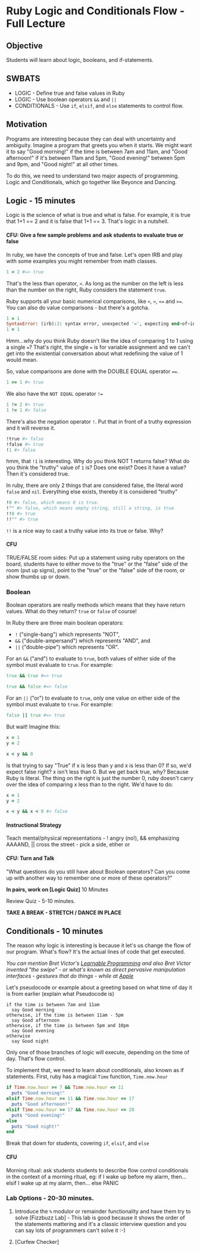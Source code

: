 # Ruby Logic and Conditionals Flow - Full Lecture

## Objective

Students will learn about logic, booleans, and if-statements.

## SWBATS

+ LOGIC - Define true and false values in Ruby
+ LOGIC - Use boolean operators `&&` and `||`
+ CONDITIONALS - Use `if`, `elsif`, and `else` statements to control flow.

## Motivation

Programs are interesting because they can deal with uncertainty and ambiguity. Imagine a program that greets you when it starts. We might want it to say "Good morning!" if the time is between 7am and 11am, and "Good afternoon!" if it's between 11am and 5pm, "Good evening!" between 5pm and 9pm, and "Good night!" at all other times.

To do this, we need to understand two major aspects of programming. Logic and Conditionals, which go together like Beyonce and Dancing.

## Logic - 15 minutes

Logic is the science of what is true and what is false. For example, it is true that 1+1 == 2 and it is false that 1+1 == 3. That's logic in a nutshell.

#### CFU: Give a few sample problems and ask students to evaluate true or false

In ruby, we have the concepts of true and false. Let's open IRB and play with some examples you might remember from math classes.

```ruby
1 < 2 #=> true
```

That's the less than operator, `<`. As long as the number on the left is less than the number on the right, Ruby considers the statement `true`.

Ruby supports all your basic numerical comparisons, like `<`, `>`, `<=` and `>=`. You can also do value comparisons - but there's a gotcha.

```ruby
1 = 1
SyntaxError: (irb):2: syntax error, unexpected '=', expecting end-of-input
1 = 1
```

Hmm...why do you think Ruby doesn't like the idea of comparing 1 to 1 using a single `=`? That's right, the single `=` is for variable assignment and we can't get into the existential conversation about what redefining the value of 1 would mean.

So, value comparisons are done with the DOUBLE EQUAL operator `==`.

```ruby
1 == 1 #> true
```

We also have the `NOT EQUAL` operator `!=`

```ruby
1 != 2 #> true
1 != 1 #> false
```

There's also the negation operator `!`. Put that in front of a truthy expression and it will reverse it.

```ruby
!true #> false
!false #> true
!1 #> false
```

hmm, that `!1` is interesting. Why do you think NOT 1 returns false? What do you think the "truthy" value of `1` is? Does one exist? Does it have a value? Then it's considered true.

In ruby, there are only 2 things that are considered false, the literal word `false` and `nil`. Everything else exists, thereby it is considered "truthy"

```ruby
!0 #> false, which means 0 is true.
!"" #> false, which means empty string, still a string, is true
!!0 #> true
!!"" #> true
```

`!!` is a nice way to cast a truthy value into its true or false. Why?

#### CFU
TRUE/FALSE room sides: Put up a statement using ruby operators on the board, students have to either move to the "true" or the "false" side of the room (put up signs), point to the "true" or the "false" side of the room, or show thumbs up or down.

### Boolean

Boolean operators are really methods which means that they have return values. What do they return? `true` or `false` of course!

In Ruby there are three main boolean operators:

* `!` ("single-bang") which represents "NOT",
* `&&` ("double-ampersand") which represents "AND", and
* `||` ("double-pipe") which represents "OR".

For an `&&` ("and") to evaluate to `true`, both values of either side of the symbol must evaluate to `true`. For example:

```ruby
true && true #=> true

true && false #=> false
```

For an `||` ("or") to evaluate to `true`, only one value on either side of the symbol must evaluate to `true`. For example:

```ruby
false || true #=> true
```

But wait! Imagine this:

```ruby
x = 1
y = 2

x < y && 0
```

Is that trying to say "True" if x is less than y and x is less than 0? If so, we'd expect false right? x isn't less than 0. But we get back true, why? Because Ruby is literal. The thing on the right is just the number 0, ruby doesn't carry over the idea of comparing x less than to the right. We'd have to do:

```ruby
x = 1
y = 2

x < y && x < 0 #> false
```

#### Instructional Strategy
Teach mental/physical representations - ! angry (no!), && emphasizing AAAAND, || cross the street - pick a side, etiher or

#### CFU: Turn and Talk
"What questions do you still have about Boolean operators? Can you come up with another way to remember one or more of these operators?"

**In pairs, work on [Logic Quiz]<!-- (https://github.com/learn-co-curriculum/kwk-l1-logic-quiz) -->** 10 Minutes

Review Quiz - 5-10 minutes.

**TAKE A BREAK - STRETCH / DANCE IN PLACE**

## Conditionals - 10 minutes

The reason why logic is interesting is because it let's us change the flow of our program. What's flow? It's the actual lines of code that get executed.

_You can mention Bret Victor's [Learnable Programming](http://worrydream.com/LearnableProgramming/) and also Bret Victor invented "the swipe" - or what's known as direct pervasive manipulation interfaces - gestures that do things - while at [Apple](http://worrydream.com/#!/Apple)_

Let's pseudocode or example about a greeting based on what time of day it is from earlier (explain what Pseudocode is)

```
if the time is between 7am and 11am
  say Good morning
otherwise, if the time is between 11am - 5pm
  say Good afternoon
otherwise, if the time is between 5pm and 10pm
  say Good evening
otherwise
  say Good night
```

Only one of those branches of logic will execute, depending on the time of day. That's flow control.

To implement that, we need to learn about conditionals, also known as if statements. First, ruby has a magical `Time` function, `Time.now.hour`

```ruby
if Time.now.hour >= 7 && Time.now.hour <= 11
  puts "Good morning!"
elsif Time.now.hour >= 11 && Time.now.hour <= 17
  puts "Good afternoon!"
elsif Time.now.hour >= 17 && Time.now.hour <= 20
  puts "Good evening!"
else
  puts "Good night!"
end
```

Break that down for students, covering `if`, `elsif`, and `else`

#### CFU
Morning ritual: ask students students to describe flow control conditionals in the context of a morning ritual, eg:
  if I wake up before my alarm, then...
  elsif I wake up at my alarm, then...
  else PANIC
  
### Lab Options - 20-30 minutes.

1. Introduce the `%` modulor or remainder functionality and have them try to solve [Fizzbuzz Lab]<!-- (https://github.com/learn-co-curriculum/kwk-l1-fizzbuzz) --> - This lab is good because it shows the order of the statements mattering and it's a classic interview question and you can say lots of programmers can't solve it :-)

2. [Curfew Checker]<!-- (https://github.com/learn-co-curriculum/kwk-l1-curfew-checker) -->

<!-- 3. [Conditional Diet](https://github.com/learn-co-curriculum/kwk-l1-conditional-diet-lab) - I don't like this lab as diets suck.
 -->
